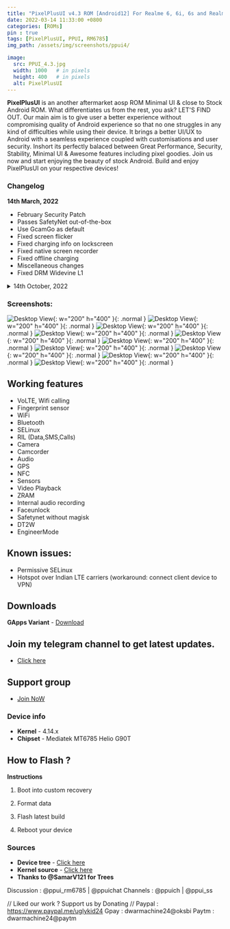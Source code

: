 ```yaml
---
title: "PixelPlusUI v4.3 ROM [Android12] For Realme 6, 6i, 6s and Realme 7, Narzo 20 Pro, Narzo 30 4G (G90T Series) [OFFICIAL]"
date: 2022-03-14 11:33:00 +0800
categories: [ROMs]
pin : true
tags: [PixelPlusUI, PPUI, RM6785]
img_path: /assets/img/screenshots/ppui4/

image:
  src: PPUI_4.3.jpg
  width: 1000   # in pixels
  height: 400   # in pixels
  alt: PixelPlusUI
---
```


**PixelPlusUI**  is an another aftermarket aosp ROM Minimal UI & close to Stock Android ROM. What differentiates us from the rest, you ask? LET'S FIND OUT. Our main aim is to give user a better experience without compromising quality of Android experience so that no one struggles in any kind of difficulties while using their device. It brings a better UI/UX to Android with a seamless experience coupled with customisations and user security. Inshort its perfectly balaced between Great Performance, Security, Stability, Minimal UI & Awesome features including pixel goodies. Join us now and start enjoying the beauty of stock Android. Build and enjoy PixelPlusUI on your respective devices!

### Changelog
**14th March, 2022**
* February Security Patch
* Passes SafetyNet out-of-the-box
* Use GcamGo as default
* Fixed screen flicker
* Fixed charging info on lockscreen
* Fixed native screen recorder
* Fixed offline charging
* Miscellaneous changes
* Fixed DRM Widevine L1

<details>
<summary>14th October, 2022</summary>
<p><ul>
  <li>January ASB (android-12.0.0_r26)</li>
  <li>Switched to RUI2 firmware</li>
  <li>Passes SafetyNet out-of-the-box</li>
  <li>Improved Gaming performance</li>
  <li>Unlimited Google Photos storage</li>
  <li>NFC works now</li>
  <li>Added LiveDisplay (Display settings)</li>
  <li>Fixed VOOC charging delay</li>
  <li>Fixed brightness slider curve</li>
  <li>Fixed minimum brightness</li>
  <li>Upstreamed kernel to 4.14.261</li>
  <li>Added F2FS support</li>
</ul></p>
</details>

### Screenshots: 
  ![Desktop View](01.jpg){: w="200" h="400" }{: .normal }
  ![Desktop View](02.jpg){: w="200" h="400" }{: .normal }
  ![Desktop View](03.jpg){: w="200" h="400" }{: .normal }
  ![Desktop View](05.jpg){: w="200" h="400" }{: .normal }
  ![Desktop View](06.jpg){: w="200" h="400" }{: .normal }
  ![Desktop View](07.jpg){: w="200" h="400" }{: .normal }
  ![Desktop View](09.jpg){: w="200" h="400" }{: .normal }
  ![Desktop View](10.jpg){: w="200" h="400" }{: .normal }
  ![Desktop View](11.jpg){: w="200" h="400" }{: .normal }
  ![Desktop View](12.jpg){: w="200" h="400" }{: .normal } 
  
## Working features
* VoLTE, Wifi calling
* Fingerprint sensor
* WiFi
* Bluetooth
* SELinux
* RIL (Data,SMS,Calls)
* Camera
* Camcorder
* Audio
* GPS
* NFC
* Sensors
* Video Playback
* ZRAM
* Internal audio recording
* Faceunlock
* Safetynet without magisk
* DT2W
* EngineerMode

## Known issues:
* Permissive SELinux
* Hotspot over Indian LTE carriers (workaround: connect client device to VPN)

## Downloads
**GApps Variant** - [Download](https://ppui.site/download)

## Join my telegram channel to get latest updates.
* [Click here](https://t.me/TheCloverly_Releases)

## Support group
* [Join NoW](https://t.me/SriBalajiHub)

### Device info
* **Kernel** - 4.14.x
* **Chipset** - Mediatek MT6785 Helio G90T

## How to Flash ?
**Instructions**

1) Boot into custom recovery 

2) Format data

3) Flash latest build

4) Reboot your device 

### Sources
* **Device tree** - [Click here](https://github.com/realme-mt6785-devs)
* **Kernel source** - [Click here](https://github.com/realme-mt6785-devs/android_kernel_realme_mt6785)
* **Thanks to @SamarV121 for Trees**

Discussion : @ppui_rm6785 | @ppuichat 
Channels : @ppuich | @ppui_ss

// Liked our work ? Support us by Donating //
Paypal : https://www.paypal.me/uglykid24
Gpay : dwarmachine24@oksbi
Paytm : dwarmachine24@paytm